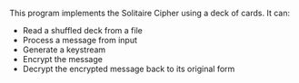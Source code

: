 This program implements the Solitaire Cipher using a deck of cards. It can:
- Read a shuffled deck from a file
- Process a message from input
- Generate a keystream
- Encrypt the message
- Decrypt the encrypted message back to its original form

